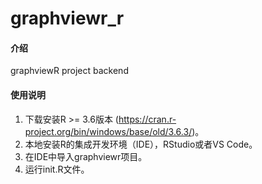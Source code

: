 # graphviewr_r

#### 介绍
graphviewR project backend

#### 使用说明

1.  下载安装R >= 3.6版本 (https://cran.r-project.org/bin/windows/base/old/3.6.3/)。
2.  本地安装R的集成开发环境（IDE），RStudio或者VS Code。
3.  在IDE中导入graphviewr项目。
4.  运行init.R文件。


